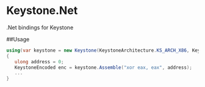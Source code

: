 # Keystone.Net
.Net bindings for Keystone

##Usage

 ```csharp
 using(var keystone = new Keystone(KeystoneArchitecture.KS_ARCH_X86, KeystoneMode.KS_MODE_32, false))
 {
    ulong address = 0;
    KeystoneEncoded enc = keystone.Assemble("xor eax, eax", address);
    ...
 }
